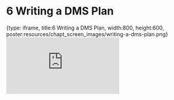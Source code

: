 # 6 Writing a DMS Plan
 
{type: iframe, title:6 Writing a DMS Plan, width:800, height:600, poster:resources/chapt_screen_images/writing-a-dms-plan.png}
![](https://hutchdatascience.org/NIH_Data_Sharing/no_toc/writing-a-dms-plan.html)
 

 
